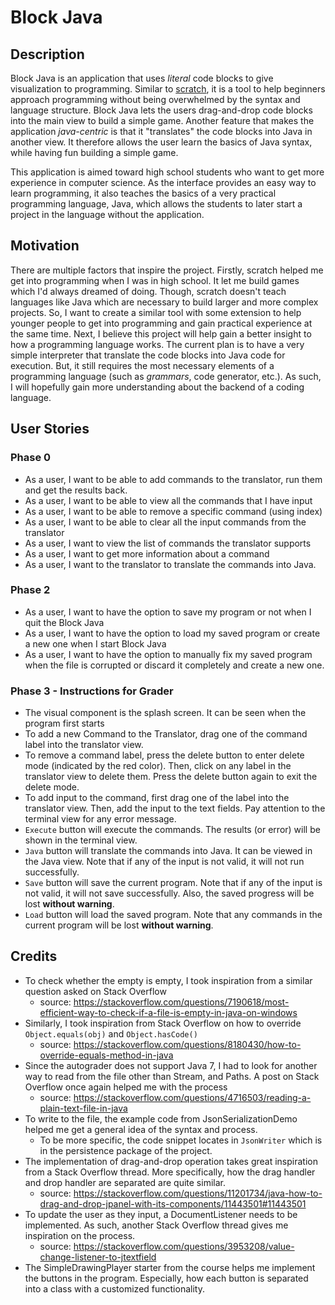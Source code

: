 # Block Java

## Description
Block Java is an application that uses *literal* code blocks to give visualization to programming. Similar to [scratch](https://scratch.mit.edu/about), it is a tool to help beginners approach programming without being overwhelmed by the syntax and language structure. Block Java lets the users drag-and-drop code blocks into the main view to build a simple game. Another feature that makes the application *java-centric* is that it "translates" the code blocks into Java in another view. It therefore allows the user learn the basics of Java syntax, while having fun building a simple game. 

This application is aimed toward high school students who want to get more experience in computer science. As the interface provides an easy way to learn programming, it also teaches the basics of a very practical programming language, Java, which allows the students to later start a project in the language without the application.

## Motivation
There are multiple factors that inspire the project. Firstly, scratch helped me get into programming when I was in high school. It let me build games which I'd always dreamed of doing. Though, scratch doesn't teach languages like Java which are necessary to build larger and more complex projects. So, I want to create a similar tool with some extension to help younger people to get into programming and gain practical experience at the same time. Next, I believe this project will help gain a better insight to how a programming language works. The current plan is to have a very simple interpreter that translate the code blocks into Java code for execution. But, it still requires the most necessary elements of a programming language (such as *grammars*, code generator, etc.). As such, I will hopefully gain more understanding about the backend of a coding language.

## User Stories
### Phase 0
- As a user, I want to be able to add commands to the translator, run them and get the results back.
- As a user, I want to be able to view all the commands that I have input
- As a user, I want to be able to remove a specific command (using index)
- As a user, I want to be able to clear all the input commands from the translator
- As a user, I want to view the list of commands the translator supports
- As a user, I want to get more information about a command
- As a user, I want to the translator to translate the commands into Java.
### Phase 2
- As a user, I want to have the option to save my program or not when I quit the Block Java
- As a user, I want to have the option to load my saved program or create a new one when I start Block Java
- As a user, I want to have the option to manually fix my saved program when the file is corrupted or discard it completely and create a new one. 
### Phase 3 - Instructions for Grader
- The visual component is the splash screen. It can be seen when the program first starts
- To add a new Command to the Translator, drag one of the command label into the translator view.
- To remove a command label, press the delete button to enter delete mode (indicated by the red color). Then, click on any label in the translator view to delete them. Press the delete button again to exit the delete mode. 
- To add input to the command, first drag one of the label into the translator view. Then, add the input to the text fields. Pay attention to the terminal view for any error message.
- `Execute` button will execute the commands. The results (or error) will be shown in the terminal view.
- `Java` button will translate the commands into Java. It can be viewed in the Java view. Note that if any of the input is not valid, it will not run successfully.
- `Save` button will save the current program. Note that if any of the input is not valid, it will not save successfully. Also, the saved progress will be lost **without warning**.
- `Load` button will load the saved program. Note that any commands in the current program will be lost **without warning**.
## Credits
- To check whether the empty is empty, I took inspiration from a similar question asked on Stack Overflow
  - source: https://stackoverflow.com/questions/7190618/most-efficient-way-to-check-if-a-file-is-empty-in-java-on-windows
- Similarly, I took inspiration from Stack Overflow on how to override `Object.equals(obj)` and `Object.hasCode()`
  - source: https://stackoverflow.com/questions/8180430/how-to-override-equals-method-in-java
- Since the autograder does not support Java 7, I had to look for another way to read from the file other than Stream, and Paths. A post on Stack Overflow once again helped me with the process
  - source: https://stackoverflow.com/questions/4716503/reading-a-plain-text-file-in-java
- To write to the file, the example code from JsonSerializationDemo helped me get a general idea of the syntax and process.
  - To be more specific, the code snippet locates in `JsonWriter` which is in the persistence package of the project.
- The implementation of drag-and-drop operation takes great inspiration from a Stack Overflow thread. More specifically, how the drag handler and drop handler are separated are quite similar.
  - source: https://stackoverflow.com/questions/11201734/java-how-to-drag-and-drop-jpanel-with-its-components/11443501#11443501
- To update the user as they input, a DocumentListener needs to be implemented. As such, another Stack Overflow thread gives me inspiration on the process.
  - source: https://stackoverflow.com/questions/3953208/value-change-listener-to-jtextfield
- The SimpleDrawingPlayer starter from the course helps me implement the buttons in the program. Especially, how each button is separated into a class with a customized functionality. 

